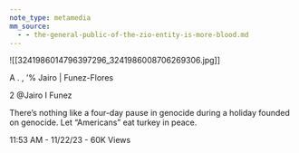 ```yaml
---
note_type: metamedia
mm_source:
  - - the-general-public-of-the-zio-entity-is-more-blood.md
---
```


![[3241986014796397296_3241986008706269306.jpg]]

A . ,
’% Jairo | Funez-Flores

2 @Jairo I Funez

There’s nothing like a four-day pause in
genocide during a holiday founded on
genocide. Let “Americans” eat turkey in
peace.

11:53 AM - 11/22/23 - 60K Views


